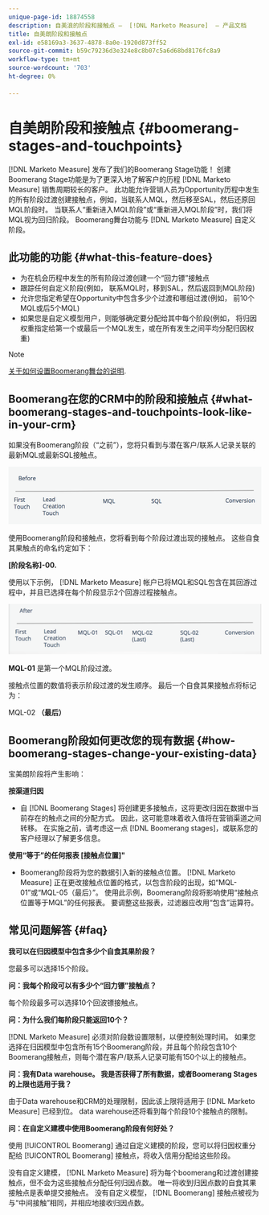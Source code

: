 ```yaml
---
unique-page-id: 18874558
description: 自美浪的阶段和接触点 —  [!DNL Marketo Measure]  — 产品文档
title: 自美朗阶段和接触点
exl-id: e58169a3-3637-4878-8a0e-1920d873ff52
source-git-commit: b59c79236d3e324e8c8b07c5a6d68bd8176fc8a9
workflow-type: tm+mt
source-wordcount: '703'
ht-degree: 0%

---
```


# 自美朗阶段和接触点 {#boomerang-stages-and-touchpoints}

[!DNL Marketo Measure] 发布了我们的Boomerang Stage功能！ 创建Boomerang Stage功能是为了更深入地了解客户的历程 [!DNL Marketo Measure] 销售周期较长的客户。 此功能允许营销人员为Opportunity历程中发生的所有阶段过渡创建接触点，例如，当联系人MQL，然后移至SAL，然后还原回MQL阶段时。 当联系人“重新进入MQL阶段”或“重新进入MQL阶段”时，我们将MQL视为回归阶段。 Boomerang舞台功能与 [!DNL Marketo Measure] 自定义阶段。

## 此功能的功能 {#what-this-feature-does}

* 为在机会历程中发生的所有阶段过渡创建一个“回力镖”接触点
* 跟踪任何自定义阶段(例如， 联系MQL时，移到SAL，然后返回到MQL阶段)
* 允许您指定希望在Opportunity中包含多少个过渡和哪组过渡(例如， 前10个MQL或后5个MQL)
* 如果您是自定义模型用户，则能够确定要分配给其中每个阶段(例如， 将归因权重指定给第一个或最后一个MQL发生，或在所有发生之间平均分配归因权重)

>[!NOTE]
>
>[关于如何设置Boomerang舞台的说明](/help/advanced-marketo-measure-features/boomerang/setting-up-boomerang-stages.md).

## Boomerang在您的CRM中的阶段和接触点 {#what-boomerang-stages-and-touchpoints-look-like-in-your-crm}

如果没有Boomerang阶段（“之前”），您将只看到与潜在客户/联系人记录关联的最新MQL或最新SQL接触点。

![](assets/1.png)

使用Boomerang阶段和接触点，您将看到每个阶段过渡出现的接触点。 这些自食其果触点的命名约定如下：

**[阶段名称]-00.**

使用以下示例， [!DNL Marketo Measure] 帐户已将MQL和SQL包含在其回游过程中，并且已选择在每个阶段显示2个回游过程接触点。

![](assets/2.png)

**MQL-01** 是第一个MQL阶段过渡。

接触点位置的数值将表示阶段过渡的发生顺序。 最后一个自食其果接触点将标记为：

MQL-02 **（最后）**

## Boomerang阶段如何更改您的现有数据 {#how-boomerang-stages-change-your-existing-data}

宝美朗阶段将产生影响：

**按渠道归因**

* 自 [!DNL Boomerang Stages] 将创建更多接触点，这将更改归因在数据中当前存在的触点之间的分配方式。 因此，这可能意味着收入值将在营销渠道之间转移。 在实施之前，请考虑这一点 [!DNL Boomerang stages]，或联系您的客户经理以了解更多信息。

**使用“等于”的任何报表 [接触点位置]&quot;**

* Boomerang阶段将为您的数据引入新的接触点位置。 [!DNL Marketo Measure] 正在更改接触点位置的格式，以包含阶段的出现，如“MQL-01”或“MQL-05（最后）”。 使用此示例，Boomerang阶段将影响使用“接触点位置等于MQL”的任何报表。 要调整这些报表，过滤器应改用“包含”运算符。

## 常见问题解答 {#faq}

**我可以在归因模型中包含多少个自食其果阶段？**

您最多可以选择15个阶段。

**问：我每个阶段可以有多少个“回力镖”接触点？**

每个阶段最多可以选择10个回波镖接触点。

**问：为什么我们每阶段只能返回10个？**

[!DNL Marketo Measure] 必须对阶段数设置限制，以便控制处理时间。 如果您选择在归因模型中包含所有15个Boomerang阶段，并且每个阶段包含10个Boomerang接触点，则每个潜在客户/联系人记录可能有150个以上的接触点。

**问：我有Data warehouse。 我是否获得了所有数据，或者Boomerang Stages的上限也适用于我？**

由于Data warehouse和CRM的处理限制，因此该上限将适用于 [!DNL Marketo Measure] 已经到位。 data warehouse还将看到每个阶段10个接触点的限制。

**问：在自定义建模中使用Boomerang阶段有何好处？**

使用 [!UICONTROL Boomerang] 通过自定义建模的阶段，您可以将归因权重分配给 [!UICONTROL Boomerang] 接触点，将收入信用分配给这些阶段。

没有自定义建模， [!DNL Marketo Measure] 将为每个boomerang和过渡创建接触点，但不会为这些接触点分配任何归因点数。 唯一将收到归因点数的自食其果接触点是表单提交接触点。 没有自定义模型， [!DNL Boomerang] 接触点被视为与“中间接触”相同，并相应地接收归因点数。
